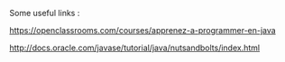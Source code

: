 Some useful links :

https://openclassrooms.com/courses/apprenez-a-programmer-en-java

http://docs.oracle.com/javase/tutorial/java/nutsandbolts/index.html